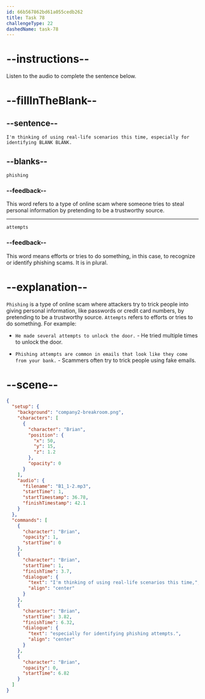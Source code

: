 ```yaml
---
id: 66b567862bd61a055cedb262
title: Task 78
challengeType: 22
dashedName: task-78
---
```


<!-- 
AUDIO REFERENCE
Brian: I'm thinking of using real-life scenarios this time, especially for identifying phishing attempts. -->

# --instructions--

Listen to the audio to complete the sentence below.

# --fillInTheBlank--

## --sentence--

`I'm thinking of using real-life scenarios this time, especially for identifying BLANK BLANK.`

## --blanks--

`phishing`

### --feedback--

This word refers to a type of online scam where someone tries to steal personal information by pretending to be a trustworthy source.

---

`attempts`

### --feedback--

This word means efforts or tries to do something, in this case, to recognize or identify phishing scams. It is in plural.

# --explanation--

`Phishing` is a type of online scam where attackers try to trick people into giving personal information, like passwords or credit card numbers, by pretending to be a trustworthy source. `Attempts` refers to efforts or tries to do something. For example:

- `He made several attempts to unlock the door.` - He tried multiple times to unlock the door.

- `Phishing attempts are common in emails that look like they come from your bank.` - Scammers often try to trick people using fake emails.

# --scene--

```json
{
  "setup": {
    "background": "company2-breakroom.png",
    "characters": [
      {
        "character": "Brian",
        "position": {
          "x": 50,
          "y": 15,
          "z": 1.2
        },
        "opacity": 0
      }
    ],
    "audio": {
      "filename": "B1_1-2.mp3",
      "startTime": 1,
      "startTimestamp": 36.78,
      "finishTimestamp": 42.1
    }
  },
  "commands": [
    {
      "character": "Brian",
      "opacity": 1,
      "startTime": 0
    },
    {
      "character": "Brian",
      "startTime": 1,
      "finishTime": 3.7,
      "dialogue": {
        "text": "I'm thinking of using real-life scenarios this time,",
        "align": "center"
      }
    },
    {
      "character": "Brian",
      "startTime": 3.82,
      "finishTime": 6.32,
      "dialogue": {
        "text": "especially for identifying phishing attempts.",
        "align": "center"
      }
    },
    {
      "character": "Brian",
      "opacity": 0,
      "startTime": 6.82
    }
  ]
}
```
